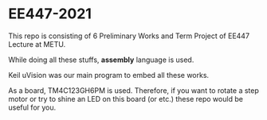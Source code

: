 # EE447-2021
This repo is consisting of 6 Preliminary Works and Term Project of EE447 Lecture at METU.

While doing all these stuffs, **assembly** language is used.

Keil uVision was our main program to embed all these works.

As a board, TM4C123GH6PM is used. Therefore, if you want to rotate a step motor or try to shine an LED on this board (or etc.) these repo would be useful for you. 
